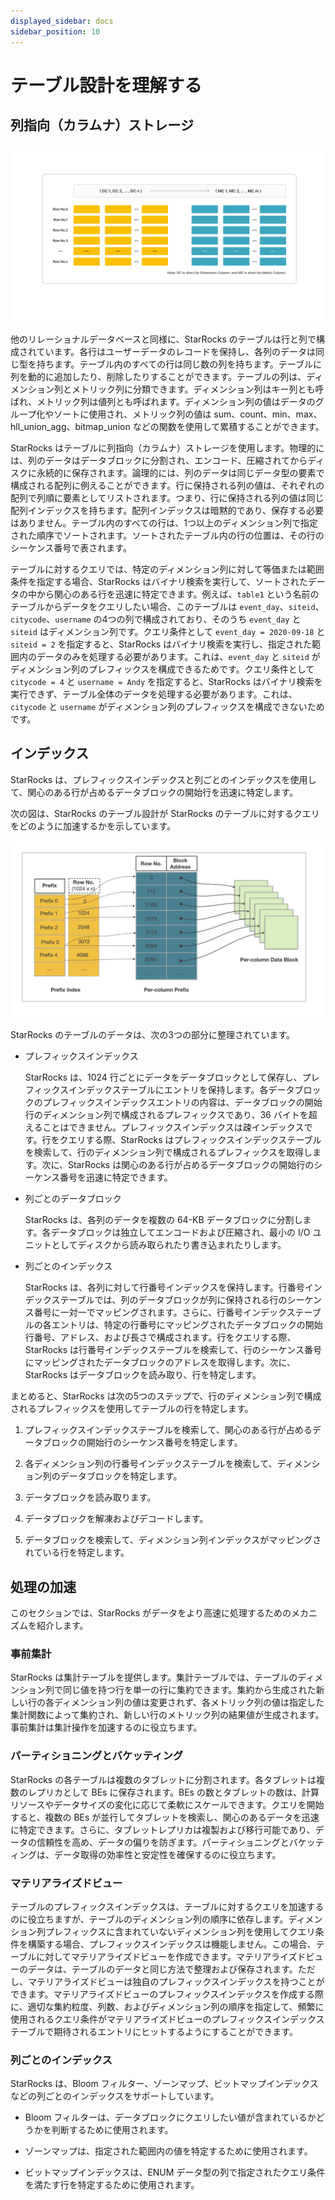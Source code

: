 ```yaml
---
displayed_sidebar: docs
sidebar_position: 10
---
```


# テーブル設計を理解する

## 列指向（カラムナ）ストレージ

![Columnar Storage](../_assets/3.1-1.png)

他のリレーショナルデータベースと同様に、StarRocks のテーブルは行と列で構成されています。各行はユーザーデータのレコードを保持し、各列のデータは同じ型を持ちます。テーブル内のすべての行は同じ数の列を持ちます。テーブルに列を動的に追加したり、削除したりすることができます。テーブルの列は、ディメンション列とメトリック列に分類できます。ディメンション列はキー列とも呼ばれ、メトリック列は値列とも呼ばれます。ディメンション列の値はデータのグループ化やソートに使用され、メトリック列の値は sum、count、min、max、hll_union_agg、bitmap_union などの関数を使用して累積することができます。

StarRocks はテーブルに列指向（カラムナ）ストレージを使用します。物理的には、列のデータはデータブロックに分割され、エンコード、圧縮されてからディスクに永続的に保存されます。論理的には、列のデータは同じデータ型の要素で構成される配列に例えることができます。行に保持される列の値は、それぞれの配列で列順に要素としてリストされます。つまり、行に保持される列の値は同じ配列インデックスを持ちます。配列インデックスは暗黙的であり、保存する必要はありません。テーブル内のすべての行は、1つ以上のディメンション列で指定された順序でソートされます。ソートされたテーブル内の行の位置は、その行のシーケンス番号で表されます。

テーブルに対するクエリでは、特定のディメンション列に対して等価または範囲条件を指定する場合、StarRocks はバイナリ検索を実行して、ソートされたデータの中から関心のある行を迅速に特定できます。例えば、`table1` という名前のテーブルからデータをクエリしたい場合、このテーブルは `event_day`、`siteid`、`citycode`、`username` の4つの列で構成されており、そのうち `event_day` と `siteid` はディメンション列です。クエリ条件として `event_day = 2020-09-18` と `siteid = 2` を指定すると、StarRocks はバイナリ検索を実行し、指定された範囲内のデータのみを処理する必要があります。これは、`event_day` と `siteid` がディメンション列のプレフィックスを構成できるためです。クエリ条件として `citycode = 4` と `username = Andy` を指定すると、StarRocks はバイナリ検索を実行できず、テーブル全体のデータを処理する必要があります。これは、`citycode` と `username` がディメンション列のプレフィックスを構成できないためです。

## インデックス

StarRocks は、プレフィックスインデックスと列ごとのインデックスを使用して、関心のある行が占めるデータブロックの開始行を迅速に特定します。

次の図は、StarRocks のテーブル設計が StarRocks のテーブルに対するクエリをどのように加速するかを示しています。

![Indexing Overview](../_assets/3.1-2.png)

StarRocks のテーブルのデータは、次の3つの部分に整理されています。

- プレフィックスインデックス

  StarRocks は、1024 行ごとにデータをデータブロックとして保存し、プレフィックスインデックステーブルにエントリを保持します。各データブロックのプレフィックスインデックスエントリの内容は、データブロックの開始行のディメンション列で構成されるプレフィックスであり、36 バイトを超えることはできません。プレフィックスインデックスは疎インデックスです。行をクエリする際、StarRocks はプレフィックスインデックステーブルを検索して、行のディメンション列で構成されるプレフィックスを取得します。次に、StarRocks は関心のある行が占めるデータブロックの開始行のシーケンス番号を迅速に特定できます。

- 列ごとのデータブロック

  StarRocks は、各列のデータを複数の 64-KB データブロックに分割します。各データブロックは独立してエンコードおよび圧縮され、最小の I/O ユニットとしてディスクから読み取られたり書き込まれたりします。

- 列ごとのインデックス

  StarRocks は、各列に対して行番号インデックスを保持します。行番号インデックステーブルでは、列のデータブロックが列に保持される行のシーケンス番号に一対一でマッピングされます。さらに、行番号インデックステーブルの各エントリは、特定の行番号にマッピングされたデータブロックの開始行番号、アドレス、および長さで構成されます。行をクエリする際、StarRocks は行番号インデックステーブルを検索して、行のシーケンス番号にマッピングされたデータブロックのアドレスを取得します。次に、StarRocks はデータブロックを読み取り、行を特定します。

まとめると、StarRocks は次の5つのステップで、行のディメンション列で構成されるプレフィックスを使用してテーブルの行を特定します。

1. プレフィックスインデックステーブルを検索して、関心のある行が占めるデータブロックの開始行のシーケンス番号を特定します。

2. 各ディメンション列の行番号インデックステーブルを検索して、ディメンション列のデータブロックを特定します。

3. データブロックを読み取ります。

4. データブロックを解凍およびデコードします。

5. データブロックを検索して、ディメンション列インデックスがマッピングされている行を特定します。

## 処理の加速

このセクションでは、StarRocks がデータをより高速に処理するためのメカニズムを紹介します。

### 事前集計

StarRocks は集計テーブルを提供します。集計テーブルでは、テーブルのディメンション列で同じ値を持つ行を単一の行に集約できます。集約から生成された新しい行の各ディメンション列の値は変更されず、各メトリック列の値は指定した集計関数によって集約され、新しい行のメトリック列の結果値が生成されます。事前集計は集計操作を加速するのに役立ちます。

### パーティショニングとバケッティング

StarRocks の各テーブルは複数のタブレットに分割されます。各タブレットは複数のレプリカとして BEs に保存されます。BEs の数とタブレットの数は、計算リソースやデータサイズの変化に応じて柔軟にスケールできます。クエリを開始すると、複数の BEs が並行してタブレットを検索し、関心のあるデータを迅速に特定できます。さらに、タブレットレプリカは複製および移行可能であり、データの信頼性を高め、データの偏りを防ぎます。パーティショニングとバケッティングは、データ取得の効率性と安定性を確保するのに役立ちます。

### マテリアライズドビュー

テーブルのプレフィックスインデックスは、テーブルに対するクエリを加速するのに役立ちますが、テーブルのディメンション列の順序に依存します。ディメンション列プレフィックスに含まれていないディメンション列を使用してクエリ条件を構築する場合、プレフィックスインデックスは機能しません。この場合、テーブルに対してマテリアライズドビューを作成できます。マテリアライズドビューのデータは、テーブルのデータと同じ方法で整理および保存されます。ただし、マテリアライズドビューは独自のプレフィックスインデックスを持つことができます。マテリアライズドビューのプレフィックスインデックスを作成する際に、適切な集約粒度、列数、およびディメンション列の順序を指定して、頻繁に使用されるクエリ条件がマテリアライズドビューのプレフィックスインデックステーブルで期待されるエントリにヒットするようにすることができます。

### 列ごとのインデックス

StarRocks は、Bloom フィルター、ゾーンマップ、ビットマップインデックスなどの列ごとのインデックスをサポートしています。

- Bloom フィルターは、データブロックにクエリしたい値が含まれているかどうかを判断するために使用されます。

- ゾーンマップは、指定された範囲内の値を特定するために使用されます。

- ビットマップインデックスは、ENUM データ型の列で指定されたクエリ条件を満たす行を特定するために使用されます。